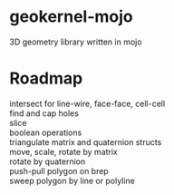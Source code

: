 # geokernel-mojo

3D geometry library written in mojo

# Roadmap
intersect for line-wire, face-face, cell-cell  
find and cap holes  
slice  
boolean operations  
triangulate
matrix and quaternion structs  
move, scale, rotate by matrix  
rotate by quaternion  
push-pull polygon on brep  
sweep polygon by line or polyline  
